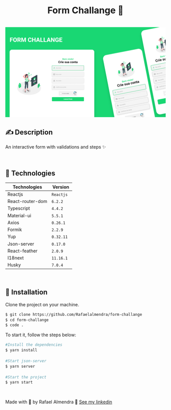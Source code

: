 <h1 align="center">Form Challange 🚀</h1>

<br>

<img src="github/mockup.png" />

## ✍ Description
An interactive form with validations and steps ✨

<br>

## 🧪 Technologies

| Technologies          | Version           |
| --------------------- | ----------------- |
| Reactjs               | `Reactjs `        |
| React-router-dom      | `6.2.2 `          |
| Typescript            | `4.4.2 `          |
| Material-ui           | `5.5.1 `          |
| Axios                 | `0.26.1 `         |
| Formik                | `2.2.9 `          |
| Yup                   | `0.32.11 `        |
| Json-server           | `0.17.0 `         |
| React-feather         | `2.0.9 `          |
| I18next               | `11.16.1 `        |
| Husky                 | `7.0.4 `          |
<br />

## 🚀 Installation

Clone the project on your machine.

```bash
$ git clone https://github.com/Rafaelalmendra/form-challange
$ cd form-challange
$ code .
```

To start it, follow the steps below:

```bash
#Install the dependencies
$ yarn install

#Start json-server
$ yarn server

#Start the project
$ yarn start
```

<br>

Made with 💚 by Rafael Almendra 👋 [See my linkedin](https://www.linkedin.com/in/rafaelalmendraa/)
